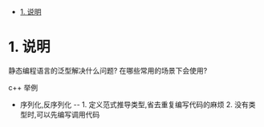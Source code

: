 

<!-- TOC -->

- [1. 说明](#1-说明)

<!-- /TOC -->

# 1. 说明


静态编程语言的泛型解决什么问题? 在哪些常用的场景下会使用?

c++ 举例
* 序列化,反序列化 -- 1. 定义范式推导类型,省去重复编写代码的麻烦  2. 没有类型时,可以先编写调用代码
